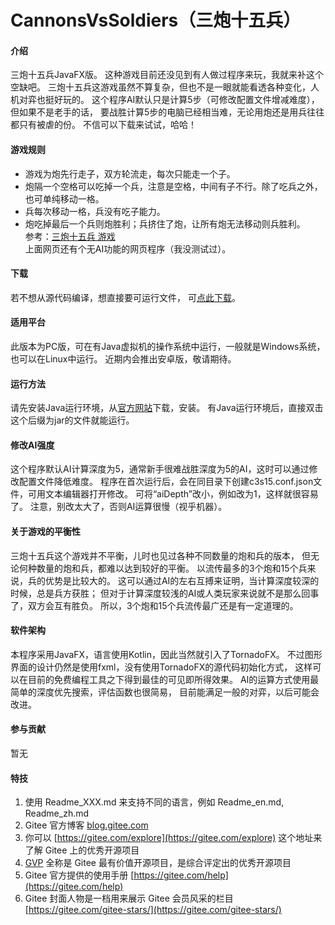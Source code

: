 # CannonsVsSoldiers（三炮十五兵）

#### 介绍
三炮十五兵JavaFX版。
这种游戏目前还没见到有人做过程序来玩，我就来补这个空缺吧。
三炮十五兵这游戏虽然不算复杂，但也不是一眼就能看透各种变化，人机对弈也挺好玩的。
这个程序AI默认只是计算5步（可修改配置文件增减难度），但如果不是老手的话，
要战胜计算5步的电脑已经相当难，无论用炮还是用兵往往都只有被虐的份。
不信可以下载来试试，哈哈！


#### 游戏规则
* 游戏为炮先行走子，双方轮流走，每次只能走一个子。
* 炮隔一个空格可以吃掉一个兵，注意是空格，中间有子不行。除了吃兵之外，也可单纯移动一格。
* 兵每次移动一格，兵没有吃子能力。
* 炮吃掉最后一个兵则炮胜利；兵挤住了炮，让所有炮无法移动则兵胜利。  
参考：[三炮十五兵 游戏](https://blog.csdn.net/JAVA_YU_XIN/article/details/108754235)  
上面网页还有个无AI功能的网页程序（我没测试过）。


#### 下载
若不想从源代码编译，想直接要可运行文件，
可[点此下载](https://gitee.com/jeffszh/cannons-vs-soldiers/blob/master/target/CannonsVsSoldiers-1.0.jar)。


#### 适用平台
此版本为PC版，可在有Java虚拟机的操作系统中运行，一般就是Windows系统，也可以在Linux中运行。
近期内会推出安卓版，敬请期待。


#### 运行方法
请先安装Java运行环境，从[官方网站](https://www.java.com)下载，安装。
有Java运行环境后，直接双击这个后缀为jar的文件就能运行。


#### 修改AI强度
这个程序默认AI计算深度为5，通常新手很难战胜深度为5的AI，这时可以通过修改配置文件降低难度。
程序在首次运行后，会在同目录下创建c3s15.conf.json文件，可用文本编辑器打开修改。
可将“aiDepth”改小，例如改为1，这样就很容易了。
注意，别改太大了，否则AI运算很慢（视乎机器）。


#### 关于游戏的平衡性
三炮十五兵这个游戏并不平衡，儿时也见过各种不同数量的炮和兵的版本，
但无论何种数量的炮和兵，都难以达到较好的平衡。
以流传最多的3个炮和15个兵来说，兵的优势是比较大的。
这可以通过AI的左右互搏来证明，当计算深度较深的时候，总是兵方获胜；
但对于计算深度较浅的AI或人类玩家来说就不是那么回事了，双方会互有胜负。
所以，3个炮和15个兵流传最广还是有一定道理的。


#### 软件架构
本程序采用JavaFX，语言使用Kotlin，因此当然就引入了TornadoFX。
不过图形界面的设计仍然是使用fxml，没有使用TornadoFX的源代码初始化方式，
这样可以在目前的免费编程工具之下得到最佳的可见即所得效果。
AI的运算方式使用最简单的深度优先搜索，评估函数也很简易，
目前能满足一般的对弈，以后可能会改进。


#### 参与贡献
暂无


#### 特技

1.  使用 Readme\_XXX.md 来支持不同的语言，例如 Readme\_en.md, Readme\_zh.md
2.  Gitee 官方博客 [blog.gitee.com](https://blog.gitee.com)
3.  你可以 [https://gitee.com/explore](https://gitee.com/explore) 这个地址来了解 Gitee 上的优秀开源项目
4.  [GVP](https://gitee.com/gvp) 全称是 Gitee 最有价值开源项目，是综合评定出的优秀开源项目
5.  Gitee 官方提供的使用手册 [https://gitee.com/help](https://gitee.com/help)
6.  Gitee 封面人物是一档用来展示 Gitee 会员风采的栏目 [https://gitee.com/gitee-stars/](https://gitee.com/gitee-stars/)
